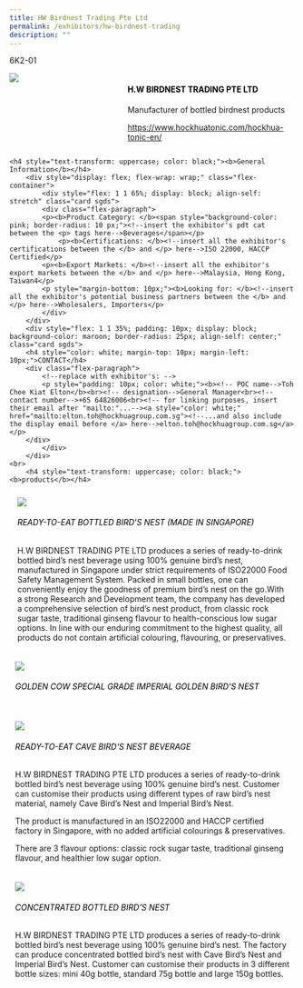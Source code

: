 ```yaml
---
title: HW Birdnest Trading Pte Ltd
permalink: /exhibitors/hw-birdnest-trading
description: ""
---
```

<div class="flex-paragraph">
		<!--hi there! this is a comment and will provide you with instructional guides-->
		<!--insert booth number here!-->
		<p style="text-transform: uppercase">6k2-01</p></div>
			<div style="display: flex; flex-wrap: wrap;" class="flex-container">
				<!--insert DOWNLOAD link of company logo between the " marks!-->
			<div style="flex: 1 1 40%; display: block;" class="card sgds"><img src="https://drive.google.com/uc?id=1tjUG_fXKKRtholcoV30clvGFFunzdEJ5&amp;export=download"></div>
	<div style="flex: 1 1 58%; display: block; margin-left: 3px" class="card-sgds">
		<h4 style="text-transform: uppercase; color: black;"><!--insert the exhibitor's name between the <b> tags here--><b>H.W Birdnest trading pte ltd</b></h4><!--insert the exhibitor's description between the <p> tags here-->
		<p>Manufacturer of bottled birdnest products</p>
		<!--insert the exhibitor's website link, making sure there is "https:// www." present please. make sure the entire https link goes in between the " marks-->
		<p><a target="_blank" href="https://www.hockhuatonic.com/hockhua-tonic-en/"><!--insert the www website link here (no need for https)-->https://www.hockhuatonic.com/hockhua-tonic-en/</a></p>
	</div>
</div>



	<h4 style="text-transform: uppercase; color: black;"><b>General Information</b></h4>
		<div style="display: flex; flex-wrap: wrap;" class="flex-container">
			<div style="flex: 1 1 65%; display: block; align-self: stretch" class="card sgds">
			<div class="flex-paragraph">
			<p><b>Product Category: </b><span style="background-color: pink; border-radius: 10 px;"><!--insert the exhibitor's pdt cat between the <p> tags here-->Beverages</span></p> 
				<p><b>Certifications: </b><!--insert all the exhibitor's certifications between the </b> and </p> here-->ISO 22000, HACCP Certified</p>
			<p><b>Export Markets: </b><!--insert all the exhibitor's export markets between the </b> and </p> here-->Malaysia, Hong Kong, Taiwan4</p>
			<p style="margin-bottom: 10px;"><b>Looking for: </b><!--insert all the exhibitor's potential business partners between the </b> and </p> here-->Wholesalers, Importers</p>
			</div>
		</div>
		<div style="flex: 1 1 35%; padding: 10px; display: block; background-color: maroon; border-radius: 25px; align-self: center;" class="card sgds">
		<h4 style="color: white; margin-top: 10px; margin-left: 10px;">CONTACT</h4>
		<div class="flex-paragraph">
			<!--replace with exhibitor's: -->
			<p style="padding: 10px; color: white;"><b><!-- POC name-->Toh Chee Kiat Elton</b><br><!-- designation-->General Manager<br><!--contact number-->+65 64826006<br><!-- for linking purposes, insert their email after "mailto:"...--><a style="color: white;" href="mailto:elton.toh@hockhuagroup.com.sg"><!--...and also include the display email before </a> here-->elton.toh@hockhuagroup.com.sg</a></p>
		</div>
			</div>
		</div>
	<br>
		<h4 style="text-transform: uppercase; color: black;"><b>products</b></h4>
<div style="display: flex; flex-wrap: wrap;">
&nbsp; <div style="flex: 1 1 47%; margin: 10px; display: block;" class="card sgds"><!--insert the exhibitor's DOWNLOAD image for product between the " marks here-->
	<div style="display: block;" class="flex-image"><img src="https://drive.google.com/uc?id=1jhtZ0fSkZM-m8rc_ypmMX8mJmNlxHOp9&amp;export=download"></div>
	<div class="flex-paragraph">
		<h6 style="text-transform: uppercase; color: black;"><!--insert product name before </h6> and product description after <p>-->Ready-to-eat Bottled Bird's Nest (Made in Singapore)</h6>
		<p>H.W BIRDNEST TRADING PTE LTD produces a series of ready-to-drink bottled bird’s nest beverage using 100% genuine bird’s nest, manufactured in Singapore under strict requirements of ISO22000 Food Safety Management System. Packed in small bottles, one can conveniently enjoy the goodness of premium bird’s nest on the go.With a strong Research and Development team, the company has developed a comprehensive selection of bird’s nest product, from classic rock sugar taste, traditional ginseng flavour to health-conscious low sugar options. In line with our enduring commitment to the highest quality, all products do not contain artificial colouring, flavouring, or preservatives.</p></div>
	</div>
		<div style="flex: 1 1 47%; margin: 10px; display: block;" class="card sgds">
		<div style="display: block;" class="flex-image"><img src="https://drive.google.com/uc?id=1WVng3ZLFn9Vd568USJ6T3OYvGRgRldDy&amp;export=download"></div>
	<div class="flex-paragraph">
		<h6 style="text-transform: uppercase; color: black;">  
GOLDEN COW Special Grade Imperial Golden Bird's Nest</h6>
		</div>
	</div>
		<div style="flex: 1 1 47%; margin: 10px; display: block;" class="card sgds">
		<div style="display: block;" class="flex-image"><img src="https://drive.google.com/uc?id=1vRHLNgXi7MeFQCm-DaOTo9isOl--b3A1&amp;export=download"></div>
	<div class="flex-paragraph">
		<h6 style="text-transform: uppercase; color: black;">Ready-to-eat Cave Bird's Nest Beverage</h6>
		<p>H.W BIRDNEST TRADING PTE LTD produces a series of ready-to-drink bottled bird’s nest beverage using 100% genuine bird’s nest. Customer can customise their products using different types of raw bird’s nest material, namely Cave Bird’s Nest and Imperial Bird’s Nest.

The product is manufactured in an ISO22000 and HACCP certified factory in Singapore, with no added artificial colourings &amp; preservatives.

There are 3 flavour options: classic rock sugar taste, traditional ginseng flavour, and healthier low sugar option.

</p></div>
		</div>
		<div style="flex: 1 1 47%; margin: 10px; display: block;" class="card sgds">
		<div style="display: block;" class="flex-image"><img src="https://drive.google.com/uc?id=1PyyNdV59IZyIeAMSA9h2K3u05YlmeI1h&amp;export=download"></div>
	<div class="flex-paragraph">
		<h6 style="text-transform: uppercase; color: black;">Concentrated Bottled Bird's Nest</h6>
		<p>H.W BIRDNEST TRADING PTE LTD produces a series of ready-to-drink bottled bird’s nest beverage using 100% genuine bird’s nest. The factory can produce concentrated bottled bird’s nest with Cave Bird’s Nest and Imperial Bird’s Nest. Customer can customise their products in 3 different bottle sizes: mini 40g bottle, standard 75g bottle and large 150g bottles.</p></div>
	</div>
	</div>
